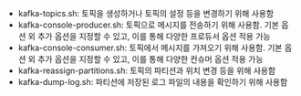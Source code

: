 - kafka-topics.sh: 토픽을 생성하거나 토픽의 설정 등을 변경하기 위해 사용함
- kafka-console-producer.sh: 토픽으로 메시지를 전송하기 위해 사용함. 기본 옵션 외 추가 옵션을 지정할 수 있고, 이를 통해 다양한 프로듀서 옵션 적용 가능  
- kafka-console-consumer.sh: 토픽에서 메시지를 가져오기 위해 사용함. 기본 옵션 외 추가 옵션을 지정할 수 있고, 이를 통해 다양한 컨슈머 옵션 적용 가능 
- kafka-reassign-partitions.sh: 토픽의 파티션과 위치 변경 등을 위해 사용함
- kafka-dump-log.sh: 파티션에 저장된 로그 파일의 내용을 확인하기 위해 사용함
